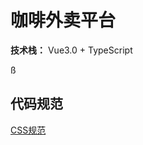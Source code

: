 # 咖啡外卖平台

**技术栈：** Vue3.0 + TypeScript

ß

## 代码规范

[CSS规范](custom_platform_web/codeStandards/css.md)

